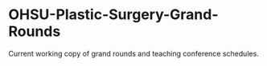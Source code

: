 # OHSU-Plastic-Surgery-Grand-Rounds
Current working copy of grand rounds and teaching conference schedules.
